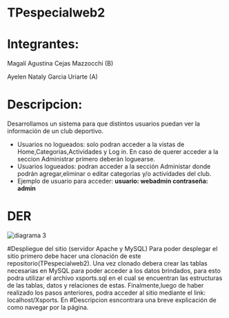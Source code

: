 # TPespecialweb2
# Integrantes:
Magalí Agustina Cejas Mazzocchi (B)

Ayelen Nataly Garcia Uriarte (A)

# Descripcion:
Desarrollamos un sistema para que distintos usuarios puedan ver la información de un club deportivo.
- Usuarios no logueados: solo podran acceder a la vistas de Home,Categorias,Actividades y Log in. En caso de querer acceder a la seccion Administrar primero deberán loguearse.
- Usuarios logueados: podran acceder a la sección Administar donde podrán agregar,eliminar o editar categorias y/o actividades del club.
-  Ejemplo de usuario para acceder: **usuario: webadmin   contraseña: admin**


# DER
![diagrama 3](https://github.com/user-attachments/assets/c4ece700-a900-45e7-bad6-5d216ec1d306)

#Despliegue del sitio (servidor Apache y MySQL)
Para poder desplegar el sitio primero debe hacer una clonación de este repositorio(TPespecialweb2).
Una vez clonado debera crear las tablas necesarias en MySQL para poder acceder a los datos brindados, para esto podra utilizar el archivo xsports.sql  en el cual se encuentran las estructuras de las tablas, datos y relaciones de estas.
Finalmente,luego de haber realizado los pasos anteriores, podra acceder al sitio mediante el link: localhost/Xsports.
En #Descripcion esncontrara una breve explicación de como navegar por la página.





